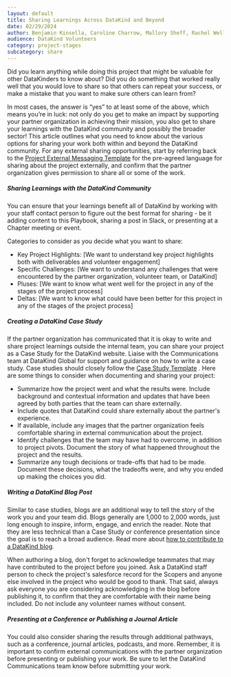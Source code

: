```yaml
---
layout: default
title: Sharing Learnings Across DataKind and Beyond
date: 02/29/2024
author: Benjamin Kinsella, Caroline Charrow, Mallory Sheff, Rachel Wells
audience: DataKind Volunteers
category: project-stages
subcategory: share
---
```


Did you learn anything while doing this project that might be valuable for other DataKinders to know about? Did you do something that worked really well that you would love to share so that others can repeat your success, or make a mistake that you want to make sure others can learn from? 


In most cases, the answer is “yes” to at least some of the above, which means you’re in luck: not only do you get to make an impact by supporting your partner organization in achieving their mission, you also get to share your learnings with the DataKind community and possibly the broader sector! This article outlines what you need to know about the various options for sharing your work both within and beyond the DataKind community. For any external sharing opportunities, start by referring back to the [Project External Messaging Template](https://docs.google.com/document/d/1zM4sdPBG_Hulwm34FOzUQllhSib2OlEOtoieUU5naC4/edit#) for the pre\-agreed language for sharing about the project externally, and confirm that the partner organization gives permission to share all or some of the work.


##### Sharing Learnings with the DataKind Community


You can ensure that your learnings benefit all of DataKind by working with your staff contact person to figure out the best format for sharing \- be it adding content to this Playbook, sharing a post in Slack, or presenting at a Chapter meeting or event.


Categories to consider as you decide what you want to share:


* Key Project Highlights: \[We want to understand key project highlights both with deliverables and volunteer engagement]
* Specific Challenges: \[We want to understand any challenges that were encountered by the partner organization, volunteer team, or DataKind]
* Pluses: \[We want to know what went well for the project in any of the stages of the project process]
* Deltas: \[We want to know what could have been better for this project in any of the stages of the project process]


##### Creating a DataKind Case Study


If the partner organization has communicated that it is okay to write and share project learnings outside the internal team, you can share your project as a Case Study for the DataKind website. Liaise with the Communications team at DataKind Global for support and guidance on how to write a case study. Case studies should closely follow the [Case Study Template](https://docs.google.com/document/d/17MM4YvlSdgIK9ymWvWn16QbCrc6uTUytMhwwDoWe4qU/edit) . Here are some things to consider when documenting and sharing your project:


* Summarize how the project went and what the results were. Include background and contextual information and updates that have been agreed by both parties that the team can share externally.
* Include quotes that DataKind could share externally about the partner's experience.
* If available, include any images that the partner organization feels comfortable sharing in external communication about the project.
* Identify challenges that the team may have had to overcome, in addition to project pivots. Document the story of what happened throughout the project and the results.
* Summarize any tough decisions or trade\-offs that had to be made. Document these decisions, what the tradeoffs were, and why you ended up making the choices you did.


##### Writing a DataKind Blog Post


Similar to case studies, blogs are an additional way to tell the story of the work you and your team did. Blogs generally are 1,000 to 2,000 words, just long enough to inspire, inform, engage, and enrich the reader. Note that they are less technical than a Case Study or conference presentation since the goal is to reach a broad audience. Read more about [how to contribute to a DataKind blog](https://docs.google.com/document/d/1EevB5LToqXIcqbU6EQhZH8CZCqvSq-zLOD_q1g9z1HA/edit).


When authoring a blog, don't forget to acknowledge teammates that may have contributed to the project before you joined. Ask a DataKind staff person to check the project's salesforce record for the Scopers and anyone else involved in the project who would be good to thank. That said, always ask everyone you are considering acknowledging in the blog before publishing it, to confirm that they are comfortable with their name being included. Do not include any volunteer names without consent. 


##### Presenting at a Conference or Publishing a Journal Article


You could also consider sharing the results through additional pathways, such as a conference, journal articles, podcasts, and more. Remember, it is important to confirm external communications with the partner organization before presenting or publishing your work. Be sure to let the DataKind Communications team know before submitting your work.